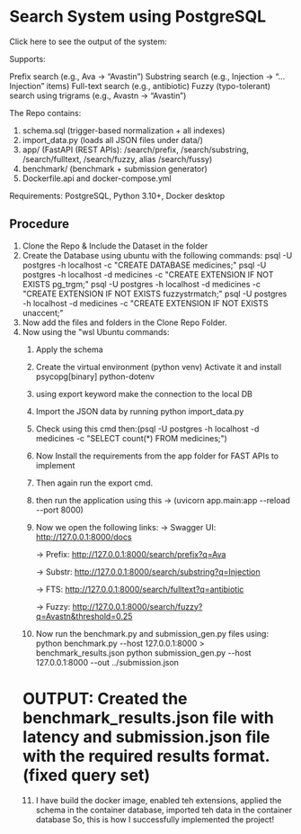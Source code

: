 # Search System using PostgreSQL
Click here to see the output of the system: 

Supports:

Prefix search (e.g., Ava → “Avastin”)
Substring search (e.g., Injection → “… Injection” items)
Full-text search (e.g., antibiotic)
Fuzzy (typo-tolerant) search using trigrams (e.g., Avastn → “Avastin”)

The Repo contains:
1. schema.sql (trigger-based normalization + all indexes)
2. import_data.py (loads all JSON files under data/)
3. app/ (FastAPI (REST APIs): /search/prefix, /search/substring, /search/fulltext, /search/fuzzy, alias /search/fussy)
4. benchmark/ (benchmark + submission generator)
5. Dockerfile.api and docker-compose.yml

Requirements: PostgreSQL, Python 3.10+, Docker desktop
## Procedure
1. Clone the Repo & Include the Dataset in the folder
2. Create the Database using ubuntu with the following commands:
psql -U postgres -h localhost -c "CREATE DATABASE medicines;"
psql -U postgres -h localhost -d medicines -c "CREATE EXTENSION IF NOT EXISTS pg_trgm;"
psql -U postgres -h localhost -d medicines -c "CREATE EXTENSION IF NOT EXISTS fuzzystrmatch;"
psql -U postgres -h localhost -d medicines -c "CREATE EXTENSION IF NOT EXISTS unaccent;"
3. Now add the files and folders in the Clone Repo Folder.
4. Now using the "wsl Ubuntu commands: 
    1. Apply the schema
    2. Create the virtual environment (python venv) Activate it and install psycopg[binary] python-dotenv
    3. using export keyword make the connection to the local DB
    4. Import the JSON data by running python import_data.py
    5. Check using this cmd then:(psql -U postgres -h localhost -d medicines -c "SELECT count(*) FROM medicines;")
    6. Now Install the requirements from the app folder for FAST APIs to implement
    7. Then again run the export cmd.
    8. then run the application using this -> (uvicorn app.main:app --reload --port 8000)
    9. Now we open the following links:
        -> Swagger UI: http://127.0.0.1:8000/docs
       
        -> Prefix: http://127.0.0.1:8000/search/prefix?q=Ava
       
        -> Substr: http://127.0.0.1:8000/search/substring?q=Injection
       
        -> FTS: http://127.0.0.1:8000/search/fulltext?q=antibiotic
       
        -> Fuzzy: http://127.0.0.1:8000/search/fuzzy?q=Avastn&threshold=0.25
    11. Now run the benchmark.py and submission_gen.py files using: 
        python benchmark.py --host 127.0.0.1:8000 > benchmark_results.json
        python submission_gen.py --host 127.0.0.1:8000 --out ../submission.json
    # OUTPUT: Created the benchmark_results.json file with latency and submission.json file with the required results format. (fixed query set)
    11. I have build the docker image, enabled teh extensions, applied the schema in the container database, imported teh data in the container database
So, this is how I successfully implemented the project!
